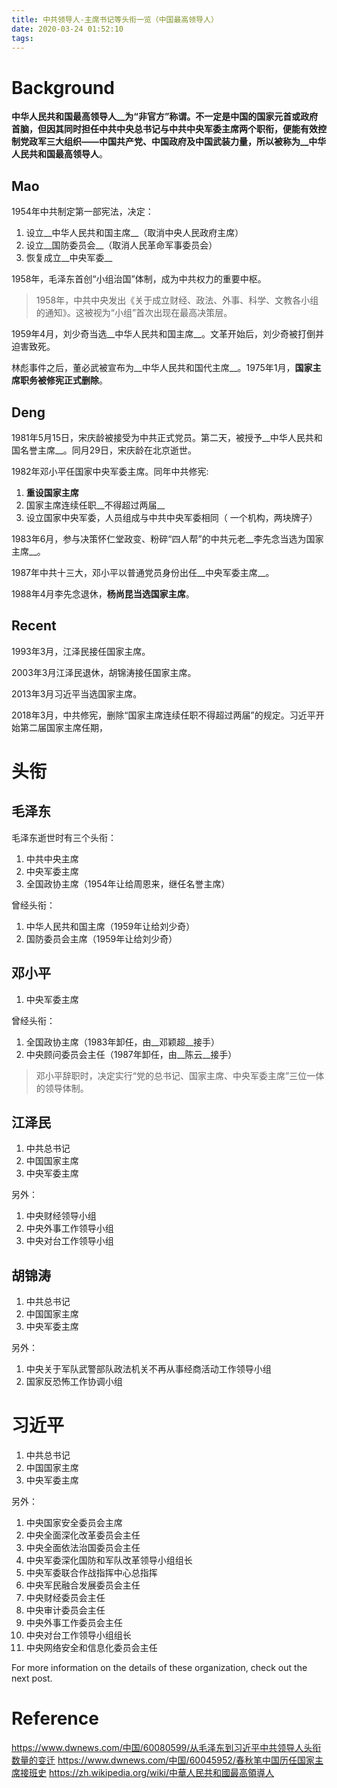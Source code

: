 ```yaml
---
title: 中共领导人-主席书记等头衔一览（中国最高领导人）
date: 2020-03-24 01:52:10
tags:
---
```


# Background

__中华人民共和国最高领导人__为“非官方”称谓。不一定是中国的国家元首或政府首脑，但因其同时担任中共中央总书记与中共中央军委主席两个职衔，便能有效控制党政军三大组织——__中国共产党、中国政府及中国武装力量__，所以被称为__中华人民共和国最高领导人__。

## Mao

1954年中共制定第一部宪法，决定：

1. 设立__中华人民共和国主席__（取消中央人民政府主席）
1. 设立__国防委员会__（取消人民革命军事委员会）
1. 恢复成立__中央军委__

1958年，毛泽东首创“小组治国”体制，成为中共权力的重要中枢。

> 1958年，中共中央发出《关于成立财经、政法、外事、科学、文教各小组的通知》。这被视为“小组”首次出现在最高决策层。

1959年4月，刘少奇当选__中华人民共和国主席__。文革开始后，刘少奇被打倒并迫害致死。

林彪事件之后，董必武被宣布为__中华人民共和国代主席__。1975年1月，__国家主席职务被修宪正式删除__。

## Deng

1981年5月15日，宋庆龄被接受为中共正式党员。第二天，被授予__中华人民共和国名誉主席__。同月29日，宋庆龄在北京逝世。

1982年邓小平任国家中央军委主席。同年中共修宪:

1. __重设国家主席__
1. 国家主席连续任职__不得超过两届__
1. 设立国家中央军委，人员组成与中共中央军委相同（ 一个机构，两块牌子）

1983年6月，参与决策怀仁堂政变、粉碎“四人帮”的中共元老__李先念当选为国家主席__。

1987年中共十三大，邓小平以普通党员身份出任__中央军委主席__。

1988年4月李先念退休，__杨尚昆当选国家主席__。

## Recent

1993年3月，江泽民接任国家主席。

2003年3月江泽民退休，胡锦涛接任国家主席。

2013年3月习近平当选国家主席。

2018年3月，中共修宪，删除“国家主席连续任职不得超过两届”的规定。习近平开始第二届国家主席任期，

# 头衔

## 毛泽东

毛泽东逝世时有三个头衔：

1. 中共中央主席
1. 中央军委主席
1. 全国政协主席（1954年让给周恩来，继任名誉主席）

曾经头衔：
1. 中华人民共和国主席（1959年让给刘少奇）
1. 国防委员会主席（1959年让给刘少奇）

## 邓小平

1. 中央军委主席

曾经头衔：
1. 全国政协主席（1983年卸任，由__邓颖超__接手）
1. 中央顾问委员会主任（1987年卸任，由__陈云__接手）

> 邓小平辞职时，决定实行“党的总书记、国家主席、中央军委主席”三位一体的领导体制。

## 江泽民

1. 中共总书记
1. 中国国家主席
1. 中央军委主席

另外：
1. 中央财经领导小组
1. 中央外事工作领导小组
1. 中央对台工作领导小组

## 胡锦涛

1. 中共总书记
1. 中国国家主席
1. 中央军委主席

另外：
1. 中央关于军队武警部队政法机关不再从事经商活动工作领导小组
1. 国家反恐怖工作协调小组

# 习近平

1. 中共总书记
1. 中国国家主席
1. 中央军委主席

另外：
1. 中央国家安全委员会主席
1. 中央全面深化改革委员会主任
1. 中央全面依法治国委员会主任
1. 中央军委深化国防和军队改革领导小组组长
1. 中央军委联合作战指挥中心总指挥
1. 中央军民融合发展委员会主任
1. 中央财经委员会主任
1. 中央审计委员会主任
1. 中央外事工作委员会主任
1. 中央对台工作领导小组组长
1. 中央网络安全和信息化委员会主任

For more information on the details of these organization, check out the next post. 

# Reference

https://www.dwnews.com/中国/60080599/从毛泽东到习近平中共领导人头衔数量的变迁
https://www.dwnews.com/中国/60045952/春秋笔中国历任国家主席接班史
https://zh.wikipedia.org/wiki/中華人民共和國最高領導人
